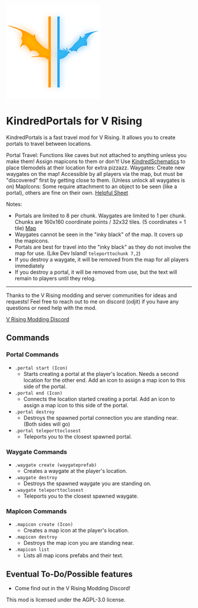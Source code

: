 ![](logo.png)
# KindredPortals for V Rising
KindredPortals is a fast travel mod for V Rising. It allows you to create portals to travel between locations.

Portal Travel: Functions like caves but not attached to anything unless you make them! Assign mapicons to them or don't! Use [KindredSchematics](https://thunderstore.io/c/v-rising/p/odjit/KindredSchematics/) to place tilemodels at their location for extra pizzazz.
Waygates: Create new waygates on the map! Accessible by all players via the map, but must be "discovered" first by getting close to them. (Unless unlock all waygates is on)
MapIcons: Some require attachment to an object to be seen (like a portal), others are fine on their own. [Helpful Sheet](https://docs.google.com/spreadsheets/d/1FcbO8aMtH2FtSx-ntoMXjoyXhfGQkjnjzj1nkeR2Tk4/edit?usp=sharing)


Notes: 
- Portals are limited to 8 per chunk. Waygates are limited to 1 per chunk. Chunks are 160x160 coordinate points / 32x32 tiles. (5 coordinates = 1 tile) [Map](https://i.imgur.com/UBmjxdG.jpeg)
- Waygates cannot be seen in the "inky black" of the map. It covers up the mapicons.
- Portals are best for travel into the "inky black" as they do not involve the map for use. (Like Dev Island! `teleporttochunk 7,2`)
- If you destroy a waygate, it will be removed from the map for all players immediately
- If you destroy a portal, it will be removed from use, but the text will remain to players until they relog.

---
Thanks to the V Rising modding and server communities for ideas and requests!
Feel free to reach out to me on discord (odjit) if you have any questions or need help with the mod.

[V Rising Modding Discord](https://vrisingmods.com/discord)

## Commands

### Portal Commands
- `.portal start (Icon)` 
  - Starts creating a portal at the player's location.  Needs a second location for the other end. Add an icon to assign a map icon to this side of the portal.
- `.portal end (Icon)`
  - Connects the location started creating a portal. Add an icon to assign a map icon to this side of the portal.
- `.portal destroy`
  - Destroys the spawned portal connection you are standing near. (Both sides will go)
- `.portal teleporttoclosest`
  - Teleports you to the closest spawned portal.


### Waygate Commands
- `.waygate create (waygateprefab)`
  - Creates a waygate at the player's location.
- `.waygate destroy`
  - Destroys the spawned waygate you are standing on.
- `.waygate teleporttoclosest`
  - Teleports you to the closest spawned waygate.


### MapIcon Commands
- `.mapicon create (Icon)`
  - Creates a map icon at the player's location.
- `.mapicon destroy`
  - Destroys the map icon you are standing near.
- `.mapicon list`
  - Lists all map icons prefabs and their text.

	
## Eventual To-Do/Possible features
- Come find out in the V Rising Modding Discord!

This mod is licensed under the AGPL-3.0 license.